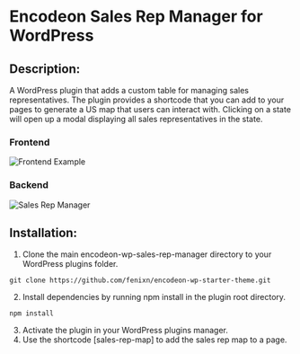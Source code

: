 # Encodeon Sales Rep Manager for WordPress

## Description:
A WordPress plugin that adds a custom table for managing sales representatives. The plugin provides a shortcode that you can add to your pages to generate a US map that users can interact with. Clicking on a state will open up a modal displaying all sales representatives in the state.

### Frontend 
![Frontend Example](https://user-images.githubusercontent.com/9936145/36009740-7c07e124-0d02-11e8-8992-a691cfc10794.png "Frontend Example")

### Backend
![Sales Rep Manager](https://user-images.githubusercontent.com/9936145/36009741-7c267d5a-0d02-11e8-94ca-8537b3c18f50.png "Sales Rep Manager")

## Installation:
1. Clone the main encodeon-wp-sales-rep-manager directory to your WordPress plugins folder.
```shell
git clone https://github.com/fenixn/encodeon-wp-starter-theme.git
```
2. Install dependencies by running npm install in the plugin root directory.
```shell
npm install
```
3. Activate the plugin in your WordPress plugins manager.
4. Use the shortcode [sales-rep-map] to add the sales rep map to a page.

